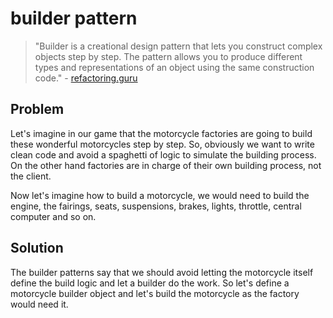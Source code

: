 # builder pattern

> "Builder is a creational design pattern that lets you construct complex objects step by step. The pattern allows you to produce different types and representations of an object using the same construction code." - [refactoring.guru](https://refactoring.guru/design-patterns/builder)

## Problem

Let's imagine in our game that the motorcycle factories are going to build these wonderful motorcycles step by step. So, obviously we want to write clean code and avoid a spaghetti of logic to simulate the building process. On the other hand factories are in charge of their own building process, not the client.

Now let's imagine how to build a motorcycle, we would need to build the engine, the fairings, seats, suspensions, brakes, lights, throttle, central computer and so on.

## Solution

The builder patterns say that we should avoid letting the motorcycle itself define the build logic and let a builder do the work. So let's define a motorcycle builder object and let's build the motorcycle as the factory would need it.
